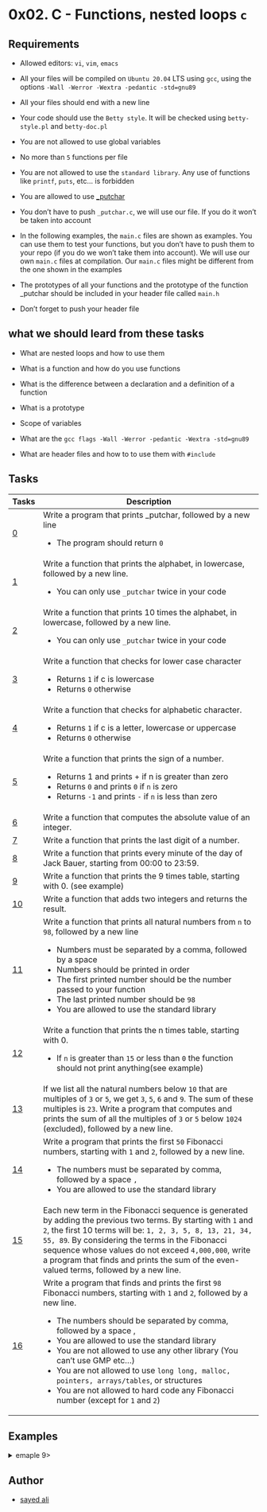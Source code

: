 # 0x02. C - Functions, nested loops `c` 
## Requirements

* Allowed editors: `vi`, `vim`, `emacs`

* All your files will be compiled on `Ubuntu 20.04` LTS using `gcc`, using the options `-Wall -Werror -Wextra -pedantic -std=gnu89`

* All your files should end with a new line

* Your code should use the `Betty style`. It will be checked using `betty-style.pl` and `betty-doc.pl`

* You are not allowed to use global variables

* No more than `5` functions per file

* You are not allowed to use the `standard library`. Any use of functions like `printf`, `puts`, etc… is forbidden

* You are allowed to use [_putchar](https://github.com/holbertonschool/_putchar.c/blob/master/_putchar.c)

* You don’t have to push `_putchar.c`, we will use our file. If you do it won’t be taken into account

* In the following examples, the `main.c` files are shown as examples. You can use them to test your functions, but you don’t have to push them to your repo (if you do we won’t take them into account). We will use our own `main.c` files at compilation. Our `main.c` files might be different from the one shown in the examples

* The prototypes of all your functions and the prototype of the function _putchar should be included in your header file called `main.h`

* Don’t forget to push your header file

## what we should leard from these tasks

* What are nested loops and how to use them

* What is a function and how do you use functions

* What is the difference between a declaration and a definition of a function

* What is a prototype

* Scope of variables

* What are the `gcc flags -Wall -Werror -pedantic -Wextra -std=gnu89`

* What are header files and how to to use them with `#include`

## Tasks

| Tasks | Description |
| -- | -- |
| [0](/0x02-functions_nested_loops/0-putchar.c) | Write a program that prints _putchar, followed by a new line<ul><li>The program should return `0` |
| [1](/0x02-functions_nested_loops/1-alphabet.c) | Write a function that prints the alphabet, in lowercase, followed by a new line.<ul><li>You can only use `_putchar` twice in your code |
| [2](/0x02-functions_nested_loops/2-print_alphabet_x10.c) | Write a function that prints 10 times the alphabet, in lowercase, followed by a new line.<ul><li>You can only use `_putchar` twice in your code |
| [3](/0x02-functions_nested_loops/3-islower.c) | Write a function that checks for lower case character<ul><li>Returns `1` if c is lowercase<li>Returns `0` otherwise |
| [4](/0x02-functions_nested_loops/4-isalpha.c) | Write a function that checks for alphabetic character.<ul><li>Returns `1` if c is a letter, lowercase or uppercase<li>Returns `0` otherwise
| [5](/0x02-functions_nested_loops/5-sign.c) | Write a function that prints the sign of a number.<ul><li>Returns 1 and prints + if n is greater than zero<li>Returns `0` and prints `0` if `n` is zero<li>Returns `-1` and prints `-` if `n` is less than zero |
| [6](/0x02-functions_nested_loops/6-abs.c) | Write a function that computes the absolute value of an integer. |
| [7](/0x02-functions_nested_loops/7-print_last_digit.c) | Write a function that prints the last digit of a number. |
| [8](/0x02-functions_nested_loops/8-24_hours.c) | Write a function that prints every minute of the day of Jack Bauer, starting from 00:00 to 23:59. |
| [9](/0x02-functions_nested_loops/9-times_table.c) | Write a function that prints the 9 times table, starting with 0. (see example) |
| [10](/0x02-functions_nested_loops/10-add.c) | Write a function that adds two integers and returns the result. |
| [11](/0x02-functions_nested_loops/11-print_to_98.c) | Write a function that prints all natural numbers from `n` to `98`, followed by a new line<ul><li>Numbers must be separated by a comma, followed by a space<li>Numbers should be printed in order<li>The first printed number should be the number passed to your function<li>The last printed number should be `98`<li>You are allowed to use the standard library |
| [12](/0x02-functions_nested_loops/100-times_table.c) | Write a function that prints the n times table, starting with 0.<ul><li>If `n` is greater than `15` or less than `0` the function should not print anything(see example) |
| [13](/0x02-functions_nested_loops/101-natural.c) | If we list all the natural numbers below `10` that are multiples of `3` or `5`, we get `3`, `5`, `6` and `9`. The sum of these multiples is `23`. Write a program that computes and prints the sum of all the multiples of `3` or `5` below `1024` (excluded), followed by a new line. |
| [14](/0x02-functions_nested_loops/102-fibonacci.c) | Write a program that prints the first `50` Fibonacci numbers, starting with `1` and `2`, followed by a new line.<ul><li>The numbers must be separated by comma, followed by a space `,` <li>You are allowed to use the standard library |
| [15](/0x02-functions_nested_loops/103-fibonacci.c) | Each new term in the Fibonacci sequence is generated by adding the previous two terms. By starting with `1` and `2`, the first 10 terms will be: `1, 2, 3, 5, 8, 13, 21, 34, 55, 89`. By considering the terms in the Fibonacci sequence whose values do not exceed `4,000,000`, write a program that finds and prints the sum of the even-valued terms, followed by a new line. |
| [16](/0x02-functions_nested_loops/104-fibonacci.c) | Write a program that finds and prints the first `98` Fibonacci numbers, starting with `1` and `2`, followed by a new line.<ul><li>The numbers should be separated by comma, followed by a space ,<li>You are allowed to use the standard library<li>You are not allowed to use any other library (You can’t use GMP etc…)<li>You are not allowed to use `long long, malloc, pointers, arrays/tables`, or structures<li>You are not allowed to hard code any Fibonacci number (except for `1` and `2`) |

## Examples

<details><summary>emaple 9></summary>

```
julien@ubuntu:~/0x02$ cat 9-main.c
#include "main.h"

/**
 * main - check the code
 *
 * Return: Always 0.
 */
int main(void)
{
    times_table();
    return (0);
}
julien@ubuntu:~/0x02$ gcc -Wall -pedantic -Werror -Wextra -std=gnu89 _putchar.c 9-main.c 9-times_table.c -o 9-times_table
ulien@ubuntu:~/0x02$ ./9-times_table | cat -e
0,  0,  0,  0,  0,  0,  0,  0,  0,  0$
0,  1,  2,  3,  4,  5,  6,  7,  8,  9$
0,  2,  4,  6,  8, 10, 12, 14, 16, 18$
0,  3,  6,  9, 12, 15, 18, 21, 24, 27$
0,  4,  8, 12, 16, 20, 24, 28, 32, 36$
0,  5, 10, 15, 20, 25, 30, 35, 40, 45$
0,  6, 12, 18, 24, 30, 36, 42, 48, 54$
0,  7, 14, 21, 28, 35, 42, 49, 56, 63$
0,  8, 16, 24, 32, 40, 48, 56, 64, 72$
0,  9, 18, 27, 36, 45, 54, 63, 72, 81$
julien@ubuntu:~/0x02$ ./9-times_table | tr ' ' . | cat -e
0,..0,..0,..0,..0,..0,..0,..0,..0,..0$
0,..1,..2,..3,..4,..5,..6,..7,..8,..9$
0,..2,..4,..6,..8,.10,.12,.14,.16,.18$
0,..3,..6,..9,.12,.15,.18,.21,.24,.27$
0,..4,..8,.12,.16,.20,.24,.28,.32,.36$
0,..5,.10,.15,.20,.25,.30,.35,.40,.45$
0,..6,.12,.18,.24,.30,.36,.42,.48,.54$
0,..7,.14,.21,.28,.35,.42,.49,.56,.63$
0,..8,.16,.24,.32,.40,.48,.56,.64,.72$
0,..9,.18,.27,.36,.45,.54,.63,.72,.81$
julien@ubuntu:~/0x02$ 
```
</details>

## Author

* [sayed ali](https://github.com/sayedali1)
